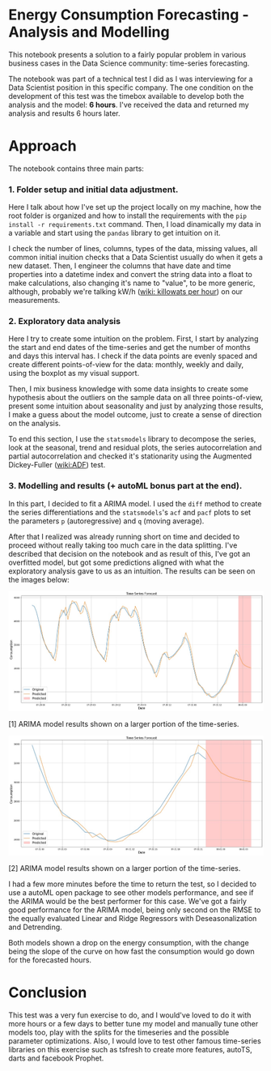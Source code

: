# Energy Consumption Forecasting - Analysis and Modelling

This notebook presents a solution to a fairly popular problem in various business cases in
the Data Science community: time-series forecasting.

The notebook was part of a technical test I did as I was interviewing for a Data Scientist
position in this specific company. The one condition on the development of this test was the
timebox available to develop both the analysis and the model: **6 hours**. I've received the data
and returned my analysis and results 6 hours later.

# Approach

The notebook contains three main parts:

### 1. Folder setup and initial data adjustment.

Here I talk about how I've set up the project locally on my machine, how the root folder is organized
and how to install the requirements with the `pip install -r requirements.txt` command. Then, I load
dinamically my data in a variable and start using the `pandas` library to get intuition on it.

I check the number of lines, columns, types of the data, missing values, all common initial inuition
checks that a Data Scientist usually do when it gets a new dataset. Then, I engineer the columns that
have date and time properties into a datetime index and convert the string data into a float to make
calculations, also changing it's name to "value", to be more generic, although, probably we're talking
kW/h ([wiki: killowats per hour](https://en.wikipedia.org/wiki/Kilowatt-hour)) on our measurements.

### 2. Exploratory data analysis

Here I try to create some intuition on the problem. First, I start by analyzing the start and end dates
of the time-series and get the number of months and days this interval has. I check if the data points
are evenly spaced and create different points-of-view for the data: monthly, weekly and daily, using
the boxplot as my visual support.

Then, I mix business knowledge with some data insights to create some hypothesis about the outliers on
the sample data on all three points-of-view, present some intuition about seasonality and just by
analyzing those results, I make a guess about the model outcome, just to create a sense of direction
on the analysis.

To end this section, I use the `statsmodels` library to decompose the series, look at the seasonal, trend
and residual plots, the series autocorrelation and partial autocorrelation and checked it's stationarity
using the Augmented Dickey-Fuller ([wiki:ADF](https://en.wikipedia.org/wiki/Augmented_Dickey%E2%80%93Fuller_test))
test.

### 3. Modelling and results (+ autoML bonus part at the end).

In this part, I decided to fit a ARIMA model. I used the `diff` method to create the series differentiations 
and the `statsmodels`'s `acf` and `pacf` plots to set the parameters `p` (autoregressive) and `q` (moving average).

After that I realized was already running short on time and decided to proceed without really taking
too much care in the data splitting. I've described that decision on the notebook and as result of this, 
I've got an overfitted model, but got some predictions aligned with what the exploratory analysis gave
to us as an intuition. The results can be seen on the images below:

![First Image](/model_images/results_ARIMA.jpg "ARIMA model results")

[1] ARIMA model results shown on a larger portion of the time-series.

![Second Image](/model_images/results_ARIMA_zoomed.jpg "ARIMA model results zoomed in")

[2] ARIMA model results shown on a larger portion of the time-series.

I had a few more minutes before the time to return the test, so I decided to use a autoML open package
to see other models performance, and see if the ARIMA would be the best performer for this case. We've
got a fairly good performance for the ARIMA model, being only second on the RMSE to the equally evaluated
Linear and Ridge Regressors with Deseasonalization and Detrending.

Both models shown a drop on the energy consumption, with the change being the slope of the curve on how
fast the consumption would go down for the forecasted hours.

# Conclusion

This test was a very fun exercise to do, and I would've loved to do it with more hours or a few days to 
better tune my model and manually tune other models too, play with the splits for the timeseries and the
possible parameter optimizations. Also, I would love to test other famous time-series libraries on this
exercise such as tsfresh to create more features, autoTS, darts and facebook Prophet.
